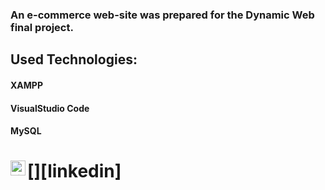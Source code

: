 ### An e-commerce web-site was prepared for the Dynamic Web final project.
## Used Technologies:
#### XAMPP
#### VisualStudio Code
#### MySQL

# [<img align="left" alt="linkedin | LinkedIn" width="24px" src="(https://github.com/simple-icons/simple-icons/blob/develop/icons/gmail.svg)" />][linkedin]

